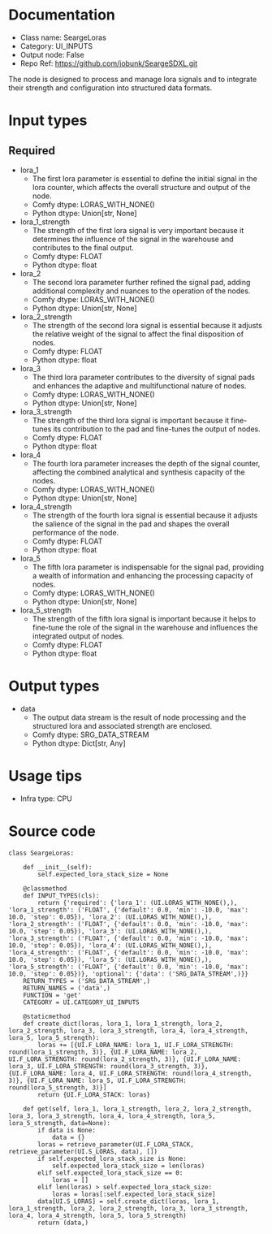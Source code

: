 # Documentation
- Class name: SeargeLoras
- Category: UI_INPUTS
- Output node: False
- Repo Ref: https://github.com/jobunk/SeargeSDXL.git

The node is designed to process and manage lora signals and to integrate their strength and configuration into structured data formats.

# Input types
## Required
- lora_1
    - The first lora parameter is essential to define the initial signal in the lora counter, which affects the overall structure and output of the node.
    - Comfy dtype: LORAS_WITH_NONE()
    - Python dtype: Union[str, None]
- lora_1_strength
    - The strength of the first lora signal is very important because it determines the influence of the signal in the warehouse and contributes to the final output.
    - Comfy dtype: FLOAT
    - Python dtype: float
- lora_2
    - The second lora parameter further refined the signal pad, adding additional complexity and nuances to the operation of the nodes.
    - Comfy dtype: LORAS_WITH_NONE()
    - Python dtype: Union[str, None]
- lora_2_strength
    - The strength of the second lora signal is essential because it adjusts the relative weight of the signal to affect the final disposition of nodes.
    - Comfy dtype: FLOAT
    - Python dtype: float
- lora_3
    - The third lora parameter contributes to the diversity of signal pads and enhances the adaptive and multifunctional nature of nodes.
    - Comfy dtype: LORAS_WITH_NONE()
    - Python dtype: Union[str, None]
- lora_3_strength
    - The strength of the third lora signal is important because it fine-tunes its contribution to the pad and fine-tunes the output of nodes.
    - Comfy dtype: FLOAT
    - Python dtype: float
- lora_4
    - The fourth lora parameter increases the depth of the signal counter, affecting the combined analytical and synthesis capacity of the nodes.
    - Comfy dtype: LORAS_WITH_NONE()
    - Python dtype: Union[str, None]
- lora_4_strength
    - The strength of the fourth lora signal is essential because it adjusts the salience of the signal in the pad and shapes the overall performance of the node.
    - Comfy dtype: FLOAT
    - Python dtype: float
- lora_5
    - The fifth lora parameter is indispensable for the signal pad, providing a wealth of information and enhancing the processing capacity of nodes.
    - Comfy dtype: LORAS_WITH_NONE()
    - Python dtype: Union[str, None]
- lora_5_strength
    - The strength of the fifth lora signal is important because it helps to fine-tune the role of the signal in the warehouse and influences the integrated output of nodes.
    - Comfy dtype: FLOAT
    - Python dtype: float

# Output types
- data
    - The output data stream is the result of node processing and the structured lora and associated strength are enclosed.
    - Comfy dtype: SRG_DATA_STREAM
    - Python dtype: Dict[str, Any]

# Usage tips
- Infra type: CPU

# Source code
```
class SeargeLoras:

    def __init__(self):
        self.expected_lora_stack_size = None

    @classmethod
    def INPUT_TYPES(cls):
        return {'required': {'lora_1': (UI.LORAS_WITH_NONE(),), 'lora_1_strength': ('FLOAT', {'default': 0.0, 'min': -10.0, 'max': 10.0, 'step': 0.05}), 'lora_2': (UI.LORAS_WITH_NONE(),), 'lora_2_strength': ('FLOAT', {'default': 0.0, 'min': -10.0, 'max': 10.0, 'step': 0.05}), 'lora_3': (UI.LORAS_WITH_NONE(),), 'lora_3_strength': ('FLOAT', {'default': 0.0, 'min': -10.0, 'max': 10.0, 'step': 0.05}), 'lora_4': (UI.LORAS_WITH_NONE(),), 'lora_4_strength': ('FLOAT', {'default': 0.0, 'min': -10.0, 'max': 10.0, 'step': 0.05}), 'lora_5': (UI.LORAS_WITH_NONE(),), 'lora_5_strength': ('FLOAT', {'default': 0.0, 'min': -10.0, 'max': 10.0, 'step': 0.05})}, 'optional': {'data': ('SRG_DATA_STREAM',)}}
    RETURN_TYPES = ('SRG_DATA_STREAM',)
    RETURN_NAMES = ('data',)
    FUNCTION = 'get'
    CATEGORY = UI.CATEGORY_UI_INPUTS

    @staticmethod
    def create_dict(loras, lora_1, lora_1_strength, lora_2, lora_2_strength, lora_3, lora_3_strength, lora_4, lora_4_strength, lora_5, lora_5_strength):
        loras += [{UI.F_LORA_NAME: lora_1, UI.F_LORA_STRENGTH: round(lora_1_strength, 3)}, {UI.F_LORA_NAME: lora_2, UI.F_LORA_STRENGTH: round(lora_2_strength, 3)}, {UI.F_LORA_NAME: lora_3, UI.F_LORA_STRENGTH: round(lora_3_strength, 3)}, {UI.F_LORA_NAME: lora_4, UI.F_LORA_STRENGTH: round(lora_4_strength, 3)}, {UI.F_LORA_NAME: lora_5, UI.F_LORA_STRENGTH: round(lora_5_strength, 3)}]
        return {UI.F_LORA_STACK: loras}

    def get(self, lora_1, lora_1_strength, lora_2, lora_2_strength, lora_3, lora_3_strength, lora_4, lora_4_strength, lora_5, lora_5_strength, data=None):
        if data is None:
            data = {}
        loras = retrieve_parameter(UI.F_LORA_STACK, retrieve_parameter(UI.S_LORAS, data), [])
        if self.expected_lora_stack_size is None:
            self.expected_lora_stack_size = len(loras)
        elif self.expected_lora_stack_size == 0:
            loras = []
        elif len(loras) > self.expected_lora_stack_size:
            loras = loras[:self.expected_lora_stack_size]
        data[UI.S_LORAS] = self.create_dict(loras, lora_1, lora_1_strength, lora_2, lora_2_strength, lora_3, lora_3_strength, lora_4, lora_4_strength, lora_5, lora_5_strength)
        return (data,)
```